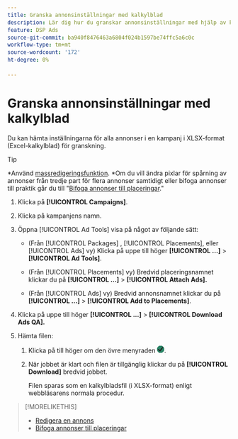 ```yaml
---
title: Granska annonsinställningar med kalkylblad
description: Lär dig hur du granskar annonsinställningar med hjälp av kalkylblad.
feature: DSP Ads
source-git-commit: ba940f8476463a6804f024b1597be74ffc5a6c0c
workflow-type: tm+mt
source-wordcount: '172'
ht-degree: 0%

---
```


# Granska annonsinställningar med kalkylblad

Du kan hämta inställningarna för alla annonser i en kampanj i XLSX-format (Excel-kalkylblad) för granskning.<!-- Clarify once I can get this to work: Do these include all ads in the campaign, only active ads in live or pending campaigns, or what? And does it include all possible settings, or just a subset?  -->

>[!TIP]
>
>*Använd [massredigeringsfunktion](/help/dsp/campaign-management/ads/ad-edit.md).
>*Om du vill ändra pixlar för spårning av annonser från tredje part för flera annonser samtidigt eller bifoga annonser till praktik går du till &quot;[Bifoga annonser till placeringar](/help/dsp/campaign-management/ads/ad-attach-to-placement.md).&quot;

1. Klicka på **[!UICONTROL Campaigns]**.

1. Klicka på kampanjens namn.

1. Öppna [!UICONTROL Ad Tools] visa på något av följande sätt:

   * (Från [!UICONTROL Packages] , [!UICONTROL Placements], eller [!UICONTROL Ads] vy) Klicka på uppe till höger **[!UICONTROL ...]** > **[!UICONTROL Ad Tools]**.

   * (Från [!UICONTROL Placements] vy) Bredvid placeringsnamnet klickar du på **[!UICONTROL ...]** > **[!UICONTROL Attach Ads].**

   * (Från [!UICONTROL Ads] vy) Bredvid annonsnamnet klickar du på  **[!UICONTROL ...]** > **[!UICONTROL Add to Placements]**.

1. Klicka på uppe till höger **[!UICONTROL ...]** > **[!UICONTROL Download Ads QA].**

1. Hämta filen:

   1. Klicka på till höger om den övre menyraden ![Jobb](/help/dsp/assets/downloads.png).

   1. När jobbet är klart och filen är tillgänglig klickar du på **[!UICONTROL Download]** bredvid jobbet.

      Filen sparas som en kalkylbladsfil (i XLSX-format) enligt webbläsarens normala procedur.

>[!MORELIKETHIS]
>
>* [Redigera en annons](/help/dsp/campaign-management/ads/ad-edit.md)
>* [Bifoga annonser till placeringar](/help/dsp/campaign-management/ads/ad-attach-to-placement.md)
